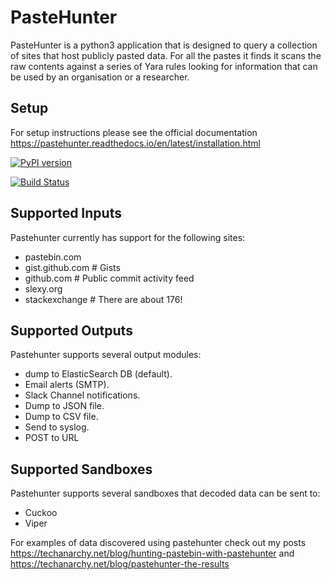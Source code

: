 # PasteHunter
PasteHunter is a python3 application that is designed to query a collection of sites that host publicly pasted data. 
For all the pastes it finds it scans the raw contents against a series of Yara rules looking for information that can be used 
by an organisation or a researcher.


## Setup 
For setup instructions please see the official documentation https://pastehunter.readthedocs.io/en/latest/installation.html

[![PyPI version](https://badge.fury.io/py/pastehunter.svg)](https://badge.fury.io/py/pastehunter)

[![Build Status](https://travis-ci.org/kevthehermit/PasteHunter.svg?branch=master)](https://travis-ci.org/kevthehermit/PasteHunter)


## Supported Inputs
Pastehunter currently has support for the following sites:
 - pastebin.com
 - gist.github.com # Gists
 - github.com # Public commit activity feed
 - slexy.org
 - stackexchange # There are about 176! 

## Supported Outputs
Pastehunter supports several output modules:
 - dump to ElasticSearch DB (default).
 - Email alerts (SMTP).
 - Slack Channel notifications.
 - Dump to JSON file.
 - Dump to CSV file.
 - Send to syslog.
 - POST to URL

 ## Supported Sandboxes
 Pastehunter supports several sandboxes that decoded data can be sent to:
 - Cuckoo
 - Viper

For examples of data discovered using pastehunter check out my posts https://techanarchy.net/blog/hunting-pastebin-with-pastehunter and https://techanarchy.net/blog/pastehunter-the-results
